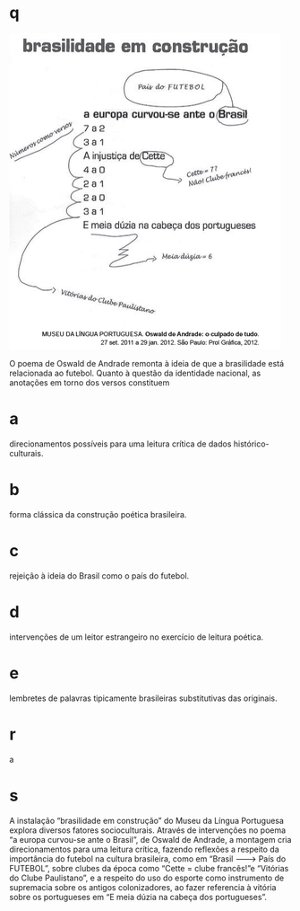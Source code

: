 # q
![](937cfdf0-38c4-4471-4229-2a20b4c4f9bb.png)

O poema de Oswald de Andrade remonta à ideia de que a brasilidade está relacionada ao futebol. Quanto à questão da identidade nacional, as anotações em torno dos versos constituem

# a
direcionamentos possíveis para uma leitura crítica de dados histórico-culturais.

# b
forma clássica da construção poética brasileira.

# c
rejeição à ideia do Brasil como o país do futebol.

# d
intervenções de um leitor estrangeiro no exercício de leitura poética.

# e
lembretes de palavras tipicamente brasileiras substitutivas das originais.

# r
a

# s
A instalação “brasilidade em construção” do Museu da Língua Portuguesa explora diversos fatores socioculturais. Através de intervenções no poema “a europa curvou-se ante o Brasil”, de Oswald de Andrade, a montagem cria direcionamentos para uma leitura crítica, fazendo reflexões a respeito da importância do futebol na cultura brasileira, como em “Brasil ---> País do FUTEBOL”, sobre clubes da época como “Cette = clube francês!”e “Vitórias do Clube Paulistano”, e a respeito do uso do esporte como instrumento de supremacia sobre os antigos colonizadores, ao fazer referencia à vitória sobre os portugueses em “E meia dúzia na cabeça dos portugueses”.
